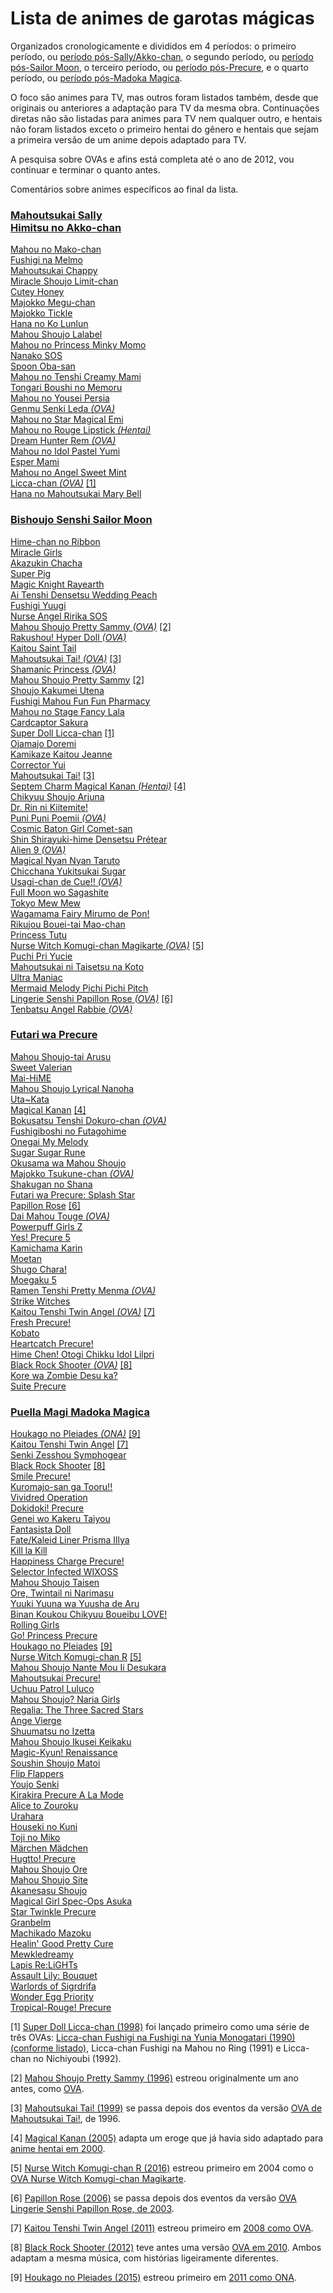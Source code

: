 # Lista de animes de garotas mágicas

Organizados cronologicamente e divididos em 4 períodos: o primeiro período, ou [período pós-Sally/Akko-chan](#mahoutsukai-sally-himitsu-no-akko-chan), o segundo período, ou [período pós-Sailor Moon](#bishoujo-senshi-sailor-moon), o terceiro período, ou [período pós-Precure](#futari-wa-precure), e o quarto período, ou [período pós-Madoka Magica](#puella-magi-madoka-magica).

O foco são animes para TV, mas outros foram listados também, desde que originais ou anteriores a adaptação para TV da mesma
obra. Continuações diretas não são listadas para animes para TV nem qualquer outro, e hentais não foram listados exceto o
primeiro hentai do gênero e hentais que sejam a primeira versão de um anime depois adaptado para TV.

A pesquisa sobre OVAs e afins está completa até o ano de 2012, vou continuar e terminar o quanto antes.

Comentários sobre animes específicos ao final da lista. 

### [**Mahoutsukai Sally**](https://myanimelist.net/anime/3356/Mahoutsukai_Sally)<br> [**Himitsu no Akko-chan**](https://myanimelist.net/anime/3285/Himitsu_no_Akko-chan)  
[Mahou no Mako-chan](https://myanimelist.net/anime/4113/Mahou_no_Mako-chan)  
[Fushigi na Melmo](https://myanimelist.net/anime/5476/Fushigi_na_Melmo)  
[Mahoutsukai Chappy](https://myanimelist.net/anime/3845/Mahoutsukai_Chappy)  
[Miracle Shoujo Limit-chan](https://myanimelist.net/anime/3630/Miracle_Shoujo_Limit-chan)  
[Cutey Honey](https://myanimelist.net/anime/1661/Cutey_Honey)  
[Majokko Megu-chan](https://myanimelist.net/anime/3388/Majokko_Megu-chan)  
[Majokko Tickle](https://myanimelist.net/anime/3881/Majokko_Tickle)  
[Hana no Ko Lunlun](https://myanimelist.net/anime/2230/Hana_no_Ko_Lunlun)  
[Mahou Shoujo Lalabel](https://myanimelist.net/anime/3878/Mahou_Shoujo_Lalabel)  
[Mahou no Princess Minky Momo](https://myanimelist.net/anime/518/Mahou_no_Princess_Minky_Momo)  
[Nanako SOS](https://myanimelist.net/anime/3619/Nanako_SOS)  
[Spoon Oba-san](https://myanimelist.net/anime/2612/Spoon_Oba-san)  
[Mahou no Tenshi Creamy Mami](https://myanimelist.net/anime/2044/Mahou_no_Tenshi_Creamy_Mami)  
[Tongari Boushi no Memoru](https://myanimelist.net/anime/3754/Tongari_Boushi_no_Memole)  
[Mahou no Yousei Persia](https://myanimelist.net/anime/2039/Mahou_no_Yousei_Persia)  
[Genmu Senki Leda _(OVA)_](https://myanimelist.net/anime/2196/Genmu_Senki_Leda)  
[Mahou no Star Magical Emi](https://myanimelist.net/anime/2038/Mahou_no_Star_Magical_Emi)  
[Mahou no Rouge Lipstick _(Hentai)_](https://myanimelist.net/anime/3643/Mahou_no_Rouge_Lipstick)  
[Dream Hunter Rem _(OVA)_](https://myanimelist.net/anime/4003/Dream_Hunter_Rem)  
[Mahou no Idol Pastel Yumi](https://myanimelist.net/anime/3660/Mahou_no_Idol_Pastel_Yumi)  
[Esper Mami](https://myanimelist.net/anime/3023/Esper_Mami)  
[Mahou no Angel Sweet Mint](https://myanimelist.net/anime/2040/Mahou_no_Angel_Sweet_Mint)  
<a name="licca-chan-ova"></name>
[Licca-chan _(OVA)_](https://myanimelist.net/anime/9792/Licca-chan_Fushigi_na_Fushigi_na_Yunia_Monogatari) [[1]](#-nota1)  
[Hana no Mahoutsukai Mary Bell](https://myanimelist.net/anime/2804/Hana_no_Mahoutsukai_Mary_Bell)  

### [**Bishoujo Senshi Sailor Moon**](https://myanimelist.net/anime/530/Bishoujo_Senshi_Sailor_Moon)  
[Hime-chan no Ribbon](https://myanimelist.net/anime/2037/Hime-chan_no_Ribbon)  
[Miracle Girls](https://myanimelist.net/anime/2834/Miracle☆Girls)  
[Akazukin Chacha](https://myanimelist.net/anime/103/Akazukin_Chacha)  
[Super Pig](https://myanimelist.net/anime/2041/Ai_to_Yuuki_no_Pig_Girl_Tonde_Buurin)  
[Magic Knight Rayearth](https://myanimelist.net/anime/435/Magic_Knight_Rayearth)  
[Ai Tenshi Densetsu Wedding Peach](https://myanimelist.net/anime/1533/Ai_Tenshi_Densetsu_Wedding_Peach)  
[Fushigi Yuugi](https://myanimelist.net/anime/123/Fushigi_Yuugi)  
[Nurse Angel Ririka SOS](https://myanimelist.net/anime/616/Nurse_Angel_Ririka_SOS)  
<a name="pretty-sammy-ova"></a>
[Mahou Shoujo Pretty Sammy _(OVA)_](https://myanimelist.net/anime/1918/Mahou_Shoujo_Pretty_Sammy) [[2]](#-nota2)  
[Rakushou! Hyper Doll _(OVA)_](https://myanimelist.net/anime/2522/Rakushou_Hyper_Doll)  
[Kaitou Saint Tail](https://myanimelist.net/anime/1567/Kaitou_Saint_Tail)  
<a name="mahoutsukai-tai-ova"></a>
[Mahoutsukai Tai! _(OVA)_](https://myanimelist.net/anime/629/Mahoutsukai_Tai) [[3]](#-nota3)  
[Shamanic Princess _(OVA)_](https://myanimelist.net/anime/1182/Shamanic_Princess)  
<a name="pretty-sammy-tv"></a>
[Mahou Shoujo Pretty Sammy](https://myanimelist.net/anime/1502/Mahou_Shoujo_Pretty_Sammy_1996) [[2]](#-nota2)  
[Shoujo Kakumei Utena](https://myanimelist.net/anime/440/Shoujo_Kakumei_Utena)  
[Fushigi Mahou Fun Fun Pharmacy](https://myanimelist.net/anime/8503/Fushigi_Mahou_Fun_Fun_Pharmacy)  
[Mahou no Stage Fancy Lala](https://myanimelist.net/anime/604/Mahou_no_Stage_Fancy_Lala)  
[Cardcaptor Sakura](https://myanimelist.net/anime/232/Cardcaptor_Sakura)  
<a name="licca-chan-tv"></name>
[Super Doll Licca-chan](https://myanimelist.net/anime/2766/Super_Doll_Licca-chan) [[1]](#-nota1)  
[Ojamajo Doremi](https://myanimelist.net/anime/350/Ojamajo_Doremi)  
[Kamikaze Kaitou Jeanne](https://myanimelist.net/anime/142/Kamikaze_Kaitou_Jeanne)  
[Corrector Yui](https://myanimelist.net/anime/111/Corrector_Yui)  
<a name="mahoutsukai-tai-tv"></a>
[Mahoutsukai Tai!](https://myanimelist.net/anime/630/Mahoutsukai_Tai_TV) [[3]](#-nota3)  
<a name="magical-kanan-hentai"></a>
[Septem Charm Magical Kanan _(Hentai)_](https://myanimelist.net/anime/3301/Septem_Charm_Magical_Kanan) [[4]](#-nota4)  
[Chikyuu Shoujo Arjuna](https://myanimelist.net/anime/812/Chikyuu_Shoujo_Arjuna)  
[Dr. Rin ni Kiitemite!](https://myanimelist.net/anime/2259/Dr_Rin_ni_Kiitemite)  
[Puni Puni Poemii _(OVA)_](https://myanimelist.net/anime/564/Puni_Puni☆Poemii)  
[Cosmic Baton Girl Comet-san](https://myanimelist.net/anime/2036/Cosmic_Baton_Girl_Comet-san☆)  
[Shin Shirayuki-hime Densetsu Prétear](https://myanimelist.net/anime/100/Shin_Shirayuki-hime_Densetsu_Prétear)  
[Alien 9 _(OVA)_](https://myanimelist.net/anime/1177/Alien_9)  
[Magical Nyan Nyan Taruto](https://myanimelist.net/anime/952/Magical_Nyan_Nyan_Taruto)  
[Chicchana Yukitsukai Sugar](https://myanimelist.net/anime/831/Chicchana_Yukitsukai_Sugar)  
[Usagi-chan de Cue!! _(OVA)_](https://myanimelist.net/anime/991/Usagi-chan_de_Cue)  
[Full Moon wo Sagashite](https://myanimelist.net/anime/122/Full_Moon_wo_Sagashite)  
[Tokyo Mew Mew](https://myanimelist.net/anime/687/Tokyo_Mew_Mew)  
[Wagamama Fairy Mirumo de Pon!](https://myanimelist.net/anime/1744/Wagamama☆Fairy_Mirumo_de_Pon)  
[Rikujou Bouei-tai Mao-chan](https://myanimelist.net/anime/980/Rikujou_Bouei-tai_Mao-chan)  
[Princess Tutu](https://myanimelist.net/anime/721/Princess_Tutu)  
<a name="komugi-chan-ova"></a>
[Nurse Witch Komugi-chan Magikarte _(OVA)_](https://myanimelist.net/anime/615/Nurse_Witch_Komugi-chan_Magikarte) [[5]](#-nota5)  
[Puchi Pri Yucie](https://myanimelist.net/anime/327/Puchi_PriYucie)  
[Mahoutsukai ni Taisetsu na Koto](https://myanimelist.net/anime/273/Mahoutsukai_ni_Taisetsu_na_Koto)  
[Ultra Maniac](https://myanimelist.net/anime/178/Ultra_Maniac)  
[Mermaid Melody Pichi Pichi Pitch](https://myanimelist.net/anime/521/Mermaid_Melody_Pichi_Pichi_Pitch)  
<a name="papillon-rose-ova"></a>
[Lingerie Senshi Papillon Rose _(OVA)_](https://myanimelist.net/anime/1995/Lingerie_Senshi_Papillon_Rose) [[6]](#-nota6)  
[Tenbatsu Angel Rabbie _(OVA)_](https://myanimelist.net/anime/681/Tenbatsu_Angel_Rabbie☆)  

### [**Futari wa Precure**](https://myanimelist.net/anime/603/Futari_wa_Precure)  
[Mahou Shoujo-tai Arusu](https://myanimelist.net/anime/872/Mahou_Shoujo-tai_Arusu)  
[Sweet Valerian](https://myanimelist.net/anime/2727/Sweet_Valerian)  
[Mai-HiME](https://myanimelist.net/anime/98/Mai-HiME)  
[Mahou Shoujo Lyrical Nanoha](https://myanimelist.net/anime/76/Mahou_Shoujo_Lyrical_Nanoha)  
[Uta~Kata](https://myanimelist.net/anime/688/Uta∽Kata)  
<a name="magical-kanan-tv"></a>
[Magical Kanan](https://myanimelist.net/anime/349/Magical_Canan) [[4]](#-nota4)  
[Bokusatsu Tenshi Dokuro-chan _(OVA)_](https://myanimelist.net/anime/357/Bokusatsu_Tenshi_Dokuro-chan)  
[Fushigiboshi no Futagohime](https://myanimelist.net/anime/505/Fushigiboshi_no☆Futagohime)  
[Onegai My Melody](https://myanimelist.net/anime/2489/Onegai_My_Melody)  
[Sugar Sugar Rune](https://myanimelist.net/anime/1642/Sugar_Sugar_Rune)  
[Okusama wa Mahou Shoujo](https://myanimelist.net/anime/614/Okusama_wa_Mahou_Shoujo)  
[Majokko Tsukune-chan _(OVA)_](https://myanimelist.net/anime/2457/Majokko_Tsukune-chan)  
[Shakugan no Shana](https://myanimelist.net/anime/355/Shakugan_no_Shana)  
[Futari wa Precure: Splash Star](https://myanimelist.net/anime/1534/Futari_wa_Precure__Splash☆Star)  
<a name="papillon-rose-tv"></a>
[Papillon Rose](https://myanimelist.net/anime/3112/Papillon_Rose) [[6]](#-nota6)  
[Dai Mahou Touge _(OVA)_](https://myanimelist.net/anime/933/Dai_Mahou_Touge)  
[Powerpuff Girls Z](https://myanimelist.net/anime/1221/Demashita_Powerpuff_Girls_Z)  
[Yes! Precure 5](https://myanimelist.net/anime/1932/Yes_Precure_5)  
[Kamichama Karin](https://myanimelist.net/anime/1808/Kamichama_Karin)  
[Moetan](https://myanimelist.net/anime/2367/Moetan)  
[Shugo Chara!](https://myanimelist.net/anime/2923/Shugo_Chara)  
[Moegaku 5](https://myanimelist.net/anime/3573/Moegaku★5)  
[Ramen Tenshi Pretty Menma _(OVA)_](https://myanimelist.net/anime/7882/Ramen_Tenshi_Pretty_Menma)  
[Strike Witches](https://myanimelist.net/anime/3667/Strike_Witches)  
<a name="twin-angel-ova"></a>
[Kaitou Tenshi Twin Angel _(OVA)_](https://myanimelist.net/anime/3805/Kaitou_Tenshi_Twin_Angel) [[7]](#-nota7)  
[Fresh Precure!](https://myanimelist.net/anime/5684/Fresh_Precure)  
[Kobato](https://myanimelist.net/anime/5678/Kobato)  
[Heartcatch Precure!](https://myanimelist.net/anime/7645/Heartcatch_Precure)  
[Hime Chen! Otogi Chikku Idol Lilpri](https://myanimelist.net/anime/8206/Hime_Chen_Otogi_Chikku_Idol_Lilpri)  
<a name="black-rock-shooter-ova"></a>
[Black Rock Shooter _(OVA)_](https://myanimelist.net/anime/7059/Black★Rock_Shooter_OVA) [[8]](#-nota8)  
[Kore wa Zombie Desu ka?](https://myanimelist.net/anime/8841/Kore_wa_Zombie_Desu_ka)  
[Suite Precure](https://myanimelist.net/anime/9893/Suite_Precure♪)  

### [**Puella Magi Madoka Magica**](https://myanimelist.net/anime/9756/Mahou_Shoujo_Madoka★Magica)  
<a name="pleiades-ona"></a>
[Houkago no Pleiades _(ONA)_](https://myanimelist.net/anime/9911/Houkago_no_Pleiades) [[9]](#-nota9)  
<a name="twin-angel-tv"></a>
[Kaitou Tenshi Twin Angel](https://myanimelist.net/anime/10217/Kaitou_Tenshi_Twin_Angel__Kyun_Kyun☆Tokimeki_Paradise) [[7]](#-nota7)  
[Senki Zesshou Symphogear](https://myanimelist.net/anime/11751/Senki_Zesshou_Symphogear)  
<a name="black-rock-shooter-tv"></a>
[Black Rock Shooter](https://myanimelist.net/anime/11285/Black★Rock_Shooter_TV) [[8]](#-nota8)  
[Smile Precure!](https://myanimelist.net/anime/12191/Smile_Precure)  
[Kuromajo-san ga Tooru!!](https://myanimelist.net/anime/13159/Kuromajo-san_ga_Tooru)  
[Vividred Operation](https://myanimelist.net/anime/14283/Vividred_Operation)  
[Dokidoki! Precure](https://myanimelist.net/anime/16419/Dokidoki_Precure)  
[Genei wo Kakeru Taiyou](https://myanimelist.net/anime/17651/Genei_wo_Kakeru_Taiyou)  
[Fantasista Doll](https://myanimelist.net/anime/15883/Fantasista_Doll)  
[Fate/Kaleid Liner Prisma Illya](https://myanimelist.net/anime/14829/Fate_kaleid_liner_Prisma☆Illya)  
[Kill la Kill](https://myanimelist.net/anime/18679/Kill_la_Kill)  
[Happiness Charge Precure!](https://myanimelist.net/anime/21407/Happiness_Charge_Precure)  
[Selector Infected WIXOSS](https://myanimelist.net/anime/22273/Selector_Infected_WIXOSS)  
[Mahou Shoujo Taisen](https://myanimelist.net/anime/21421/Mahou_Shoujo_Taisen)  
[Ore, Twintail ni Narimasu](https://myanimelist.net/anime/24705/Ore_Twintail_ni_Narimasu)  
[Yuuki Yuuna wa Yuusha de Aru](https://myanimelist.net/anime/25519/Yuuki_Yuuna_wa_Yuusha_de_Aru)  
[Binan Koukou Chikyuu Boueibu LOVE!](https://myanimelist.net/anime/27727/Binan_Koukou_Chikyuu_Boueibu_LOVE)  
[Rolling Girls](https://myanimelist.net/anime/25867/Rolling☆Girls)  
[Go! Princess Precure](https://myanimelist.net/anime/28669/Go_Princess_Precure)  
<a name="pleiades-tv"></a>
[Houkago no Pleiades](https://myanimelist.net/anime/17919/Houkago_no_Pleiades_TV) [[9]](#-nota9)  
<a name="komugi-chan-tv"></a>
[Nurse Witch Komugi-chan R](https://myanimelist.net/anime/31890/Nurse_Witch_Komugi-chan_R) [[5]](#-nota5)  
[Mahou Shoujo Nante Mou Ii Desukara](https://myanimelist.net/anime/31793/Mahou_Shoujo_Nante_Mou_Ii_Desukara)  
[Mahoutsukai Precure!](https://myanimelist.net/anime/31884/Mahoutsukai_Precure)  
[Uchuu Patrol Luluco](https://myanimelist.net/anime/32681/Uchuu_Patrol_Luluco)  
[Mahou Shoujo? Naria Girls](https://myanimelist.net/anime/33394/Mahou_Shoujo_Naria☆Girls)  
[Regalia: The Three Sacred Stars](https://myanimelist.net/anime/32961/Regalia__The_Three_Sacred_Stars)  
[Ange Vierge](https://myanimelist.net/anime/32171/Ange_Vierge)  
[Shuumatsu no Izetta](https://myanimelist.net/anime/33433/Shuumatsu_no_Izetta)  
[Mahou Shoujo Ikusei Keikaku](https://myanimelist.net/anime/33003/Mahou_Shoujo_Ikusei_Keikaku)  
[Magic-Kyun! Renaissance](https://myanimelist.net/anime/33299/Magic-Kyun_Renaissance)  
[Soushin Shoujo Matoi](https://myanimelist.net/anime/33668/Soushin_Shoujo_Matoi)  
[Flip Flappers](https://myanimelist.net/anime/32979/Flip_Flappers)  
[Youjo Senki](https://myanimelist.net/anime/32615/Youjo_Senki)  
[Kirakira Precure A La Mode](https://myanimelist.net/anime/34290/Kirakira☆Precure_A_La_Mode)  
[Alice to Zouroku](https://myanimelist.net/anime/34350/Alice_to_Zouroku)  
[Urahara](https://myanimelist.net/anime/35250/Urahara)  
[Houseki no Kuni](https://myanimelist.net/anime/35557/Houseki_no_Kuni_TV)  
[Toji no Miko](https://myanimelist.net/anime/35589/Toji_no_Miko)  
[Märchen Mädchen](https://myanimelist.net/anime/35997/Märchen_Mädchen)  
[Hugtto! Precure](https://myanimelist.net/anime/36593/Hug_tto_Precure)  
[Mahou Shoujo Ore](https://myanimelist.net/anime/36902/Mahou_Shoujo_Ore)  
[Mahou Shoujo Site](https://myanimelist.net/anime/36266/Mahou_Shoujo_Site)  
[Akanesasu Shoujo](https://myanimelist.net/anime/37561/Akanesasu_Shoujo)  
[Magical Girl Spec-Ops Asuka](https://myanimelist.net/anime/37979/Mahou_Shoujo_Tokushusen_Asuka)  
[Star Twinkle Precure](https://myanimelist.net/anime/38578/Star☆Twinkle_Precure)  
[Granbelm](https://myanimelist.net/anime/39417/Granbelm)  
[Machikado Mazoku](https://myanimelist.net/anime/39071/Machikado_Mazoku)  
[Healin' Good Pretty Cure](https://myanimelist.net/anime/40610/Healin_Good♡Precure)  
[Mewkledreamy](https://myanimelist.net/anime/40327/Mewkledreamy)  
[Lapis Re:LiGHTs](https://myanimelist.net/anime/37587/Lapis_Re_LiGHTs)  
[Assault Lily: Bouquet](https://myanimelist.net/anime/40550/Assault_Lily__Bouquet)  
[Warlords of Sigrdrifa](https://myanimelist.net/anime/41372/Senyoku_no_Sigrdrifa)  
[Wonder Egg Priority](https://myanimelist.net/anime/43299/Wonder_Egg_Priority)  
[Tropical-Rouge! Precure](https://myanimelist.net/anime/44191/Tropical-Rouge_Precure)  

<a name="-nota1"></a>
[1] [Super Doll Licca-chan (1998)](#licca-chan-tv) foi lançado primeiro como uma série de três OVAs: [Licca-chan Fushigi na Fushigi na Yunia Monogatari (1990) (conforme listado)](#licca-chan-ova), Licca-chan Fushigi na Mahou no Ring (1991) e Licca-chan no Nichiyoubi (1992).

<a name="-nota2"></a>
[2] [Mahou Shoujo Pretty Sammy (1996)](#pretty-sammy-tv) estreou originalmente um ano antes, como [OVA](#pretty-sammy-ova).

<a name="-nota3"></a>
[3] [Mahoutsukai Tai! (1999)](#mahoutsukai-tai-tv) se passa depois dos eventos da versão [OVA de Mahoutsukai Tai!](#mahoutsukai-tai-ova), de 1996.

<a name="-nota4"></a>
[4] [Magical Kanan (2005)](#magical-kanan-tv) adapta um eroge que já havia sido adaptado para [anime hentai em 2000](#magical-kanan-hentai).

<a name="-nota5"></a>
[5] [Nurse Witch Komugi-chan R (2016)](#komugi-chan-tv) estreou primeiro em 2004 como o [OVA Nurse Witch Komugi-chan Magikarte](#komugi-chan-ova).

<a name="-nota6"></a>
[6] [Papillon Rose (2006)](#papillon-rose-tv) se passa depois dos eventos da versão [OVA Lingerie Senshi Papillon Rose, de 2003](#papillon-rose-ova).

<a name="-nota7"></a>
[7] [Kaitou Tenshi Twin Angel (2011)](#twin-angel-tv) estreou primeiro em [2008 como OVA](#twin-angel-ova).

<a name="-nota8"></a>
[8] [Black Rock Shooter (2012)](#black-rock-shooter-tv) teve antes uma versão [OVA em 2010](#black-rock-shooter-ova). Ambos adaptam a mesma música,    com histórias ligeiramente diferentes.

<a name="-nota9"></a>
[9] [Houkago no Pleiades (2015)](#pleiades-tv) estreou primeiro em [2011 como ONA](#pleiades-ona).
